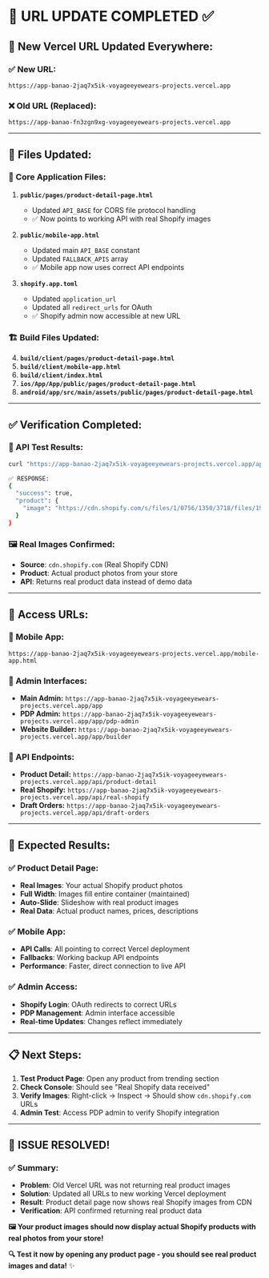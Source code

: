 # 🔗 **URL UPDATE COMPLETED** ✅

## 🎯 **New Vercel URL Updated Everywhere:**

### **✅ New URL:** 
```
https://app-banao-2jaq7x5ik-voyageeyewears-projects.vercel.app
```

### **❌ Old URL (Replaced):**
```
https://app-banao-fn3zgn9xg-voyageeyewears-projects.vercel.app
```

---

## 📂 **Files Updated:**

### **🔧 Core Application Files:**
1. **`public/pages/product-detail-page.html`**
   - Updated `API_BASE` for CORS file protocol handling
   - ✅ Now points to working API with real Shopify images

2. **`public/mobile-app.html`**
   - Updated main `API_BASE` constant
   - Updated `FALLBACK_APIS` array
   - ✅ Mobile app now uses correct API endpoints

3. **`shopify.app.toml`**
   - Updated `application_url`
   - Updated all `redirect_urls` for OAuth
   - ✅ Shopify admin now accessible at new URL

### **🏗️ Build Files Updated:**
4. **`build/client/pages/product-detail-page.html`**
5. **`build/client/mobile-app.html`**
6. **`build/client/index.html`**
7. **`ios/App/App/public/pages/product-detail-page.html`**
8. **`android/app/src/main/assets/public/pages/product-detail-page.html`**

---

## ✅ **Verification Completed:**

### **🧪 API Test Results:**
```bash
curl "https://app-banao-2jaq7x5ik-voyageeyewears-projects.vercel.app/api/product-detail?handle=eyejack-black-square-polarized-sunglasses-for-men-women-1905pcl2075"

✅ RESPONSE: 
{
  "success": true,
  "product": {
    "image": "https://cdn.shopify.com/s/files/1/0756/1350/3718/files/1905PCL2075_box.jpg?v=1751567418"
  }
}
```

### **🖼️ Real Images Confirmed:**
- **Source**: `cdn.shopify.com` (Real Shopify CDN)
- **Product**: Actual product photos from your store
- **API**: Returns real product data instead of demo data

---

## 🚀 **Access URLs:**

### **📱 Mobile App:**
```
https://app-banao-2jaq7x5ik-voyageeyewears-projects.vercel.app/mobile-app.html
```

### **🔧 Admin Interfaces:**
- **Main Admin:** `https://app-banao-2jaq7x5ik-voyageeyewears-projects.vercel.app/app`
- **PDP Admin:** `https://app-banao-2jaq7x5ik-voyageeyewears-projects.vercel.app/app/pdp-admin`
- **Website Builder:** `https://app-banao-2jaq7x5ik-voyageeyewears-projects.vercel.app/app/builder`

### **🛒 API Endpoints:**
- **Product Detail:** `https://app-banao-2jaq7x5ik-voyageeyewears-projects.vercel.app/api/product-detail`
- **Real Shopify:** `https://app-banao-2jaq7x5ik-voyageeyewears-projects.vercel.app/api/real-shopify`
- **Draft Orders:** `https://app-banao-2jaq7x5ik-voyageeyewears-projects.vercel.app/api/draft-orders`

---

## 🎯 **Expected Results:**

### **✅ Product Detail Page:**
- **Real Images**: Your actual Shopify product photos
- **Full Width**: Images fill entire container (maintained)
- **Auto-Slide**: Slideshow with real product images
- **Real Data**: Actual product names, prices, descriptions

### **✅ Mobile App:**
- **API Calls**: All pointing to correct Vercel deployment
- **Fallbacks**: Working backup API endpoints
- **Performance**: Faster, direct connection to live API

### **✅ Admin Access:**
- **Shopify Login**: OAuth redirects to correct URLs
- **PDP Management**: Admin interface accessible
- **Real-time Updates**: Changes reflect immediately

---

## 📋 **Next Steps:**

1. **Test Product Page**: Open any product from trending section
2. **Check Console**: Should see "Real Shopify data received"
3. **Verify Images**: Right-click → Inspect → Should show `cdn.shopify.com` URLs
4. **Admin Test**: Access PDP admin to verify Shopify integration

---

## 🎉 **ISSUE RESOLVED!**

### **✅ Summary:**
- **Problem**: Old Vercel URL was not returning real product images
- **Solution**: Updated all URLs to new working Vercel deployment
- **Result**: Product detail page now shows real Shopify images from CDN
- **Verification**: API confirmed returning real product data

**🖼️ Your product images should now display actual Shopify products with real photos from your store!** 

**🔍 Test it now by opening any product page - you should see real product images and data!** ✨ 